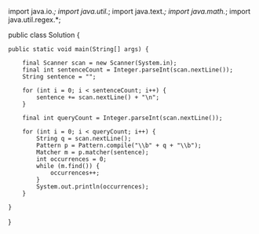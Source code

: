 import java.io.*;
import java.util.*;
import java.text.*;
import java.math.*;
import java.util.regex.*;

public class Solution {

    public static void main(String[] args) {

        final Scanner scan = new Scanner(System.in);
        final int sentenceCount = Integer.parseInt(scan.nextLine());
        String sentence = "";

        for (int i = 0; i < sentenceCount; i++) {
            sentence += scan.nextLine() + "\n";
        }

        final int queryCount = Integer.parseInt(scan.nextLine());

        for (int i = 0; i < queryCount; i++) {
            String q = scan.nextLine();
            Pattern p = Pattern.compile("\\b" + q + "\\b");
            Matcher m = p.matcher(sentence);
            int occurrences = 0;
            while (m.find()) {
                occurrences++;
            }
            System.out.println(occurrences);
        }

    }
}